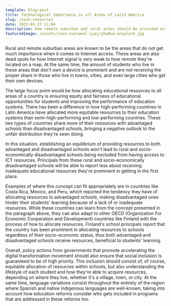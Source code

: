 ```yaml
---
template: blog-post
title: Technological Importance in all Areas of Latin America
slug: /tech-resources
date: 2023-03-27 11:04
description: How remote suburban and rural areas should be provided with Internet access
featuredImage: /assets/leon-overweel-iyajrykw0vw-unsplash.jpg
---
```

Rural and remote suburban areas are known to be the areas that do not get much importance when it comes to Internet access. These areas are also dead spots for how Internet signal is very weak to how remote they're located on a map. At the same time, the amount of students who live in these areas that don't own a device is prominent and are not receiving the proper share in those who live in towns, cities, and even large cities who get their own devices.

The large focus point would be how allocating educational resources to all areas of a country is ensuring equity and fairness of educational opportunities for students and improving the performance of education systems. There has been a difference in how high-performing countries in Latin America have allocated more equitable resources to their education systems than semi-high-performing and low-performing countries. These two types of countries share more of their resources with advantaged schools than disadvantaged schools, bringing a negative outlook to the unfair distribution they're seen doing.

In this situation, establishing an equilibrium of providing resources to both advantaged and disadvantaged schools won't lead to rural and socio-economically disadvantaged schools being excluded from having access to ICT resources. Principals from these rural and socio-economically disadvantaged schools will be able to report less about receiving inadequate educational resources they're prominent in getting in the first place.

Examples of where this concept can fit appropriately are in countries like Costa Rica, Mexico, and Peru, which reported the tendency they have of allocating resources to advantaged schools, making disadvantaged ones hinder their students' learning because of a lack of or inadequate resources. While these countries can learn from the concept presented in the paragraph above, they can also adapt to other OECD (Organization For Economic Cooperation and Development) countries like Finland with the process of how to allocate resources. Finland's school principals report that the country has been prominent in allocating resources to schools regardless of their socio-economic status, thus both advantaged and disadvantaged schools receive resources, beneficial to students' learning. 

Overall, policy actions from governments that promote accelerating the digital transformation movement should also ensure that social inclusion is guaranteed to be of high priority. This inclusion should consist of, of course, equitable allocation of resources within schools, but also understanding the lifestyle of each student and how they're able to acquire resources, depending on where they live, whether it's a village, town, or city. At the same time, language variations consist throughout the entirety of the region where Spanish and native indigenous languages are well-known, taking into account how education reforms consider who gets included in programs that are addressed in these reforms too.